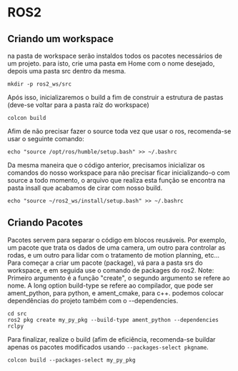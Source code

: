 # ROS2
## Criando um workspace
na pasta de workspace serão instaldos todos os pacotes necessários de um projeto. para isto, crie uma pasta em Home com o nome desejado, depois uma pasta src dentro da mesma.
```
mkdir -p ros2_ws/src
```
Após isso, inicializaremos o build a fim de construir a estrutura de pastas (deve-se voltar para a pasta raíz do workspace)
```
colcon build
```
Afim de não precisar fazer o source toda vez que usar o ros, recomenda-se usar o seguinte comando:
```
echo "source /opt/ros/humble/setup.bash" >> ~/.bashrc
```
Da mesma maneira que o código anterior, precisamos inicializar os comandos do nosso workspace para não precisar ficar inicializando-o com source a todo momento, o arquivo que realiza esta função se encontra na pasta insall que acabamos de cirar com nosso build.
```
echo "source ~/ros2_ws/install/setup.bash" >> ~/.bashrc
```

## Criando Pacotes
Pacotes servem para separar o código em blocos reusáveis. Por exemplo, um pacote que trata os dados de uma camera, um outro para controlar as rodas, e um outro para lidar com o tratamento de motion planning, etc...
Para começar a criar um pacote (package), vá para a pasta srs do workspace, e em seguida use o comando de packages do ros2.
Note: Primeiro argumento é a função "create", o segundo argumento se refere ao nome. A long option build-type se refere ao compilador, que pode ser ament_python, para python, e ament_cmake, para c++. podemos colocar dependências do projeto também com o --dependencies.
```
cd src
ros2 pkg create my_py_pkg --build-type ament_python --dependencies rclpy
```
Para finalizar, realize o build (afim de eficiência, recomenda-se buildar apenas os pacotes modificados usando `--packages-select pkgname`.
```
colcon build --packages-select my_py_pkg
```

